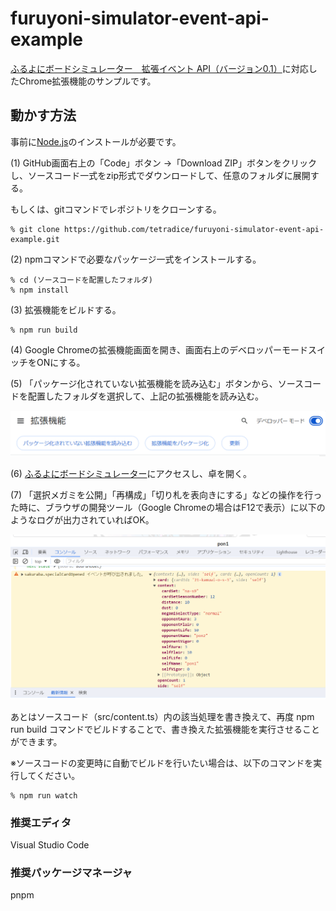 # furuyoni-simulator-event-api-example

[ふるよにボードシミュレーター　拡張イベント API（バージョン0.1）](https://furuyoni-tools-doc.notion.site/API-71e52d2fd2be4767a2c2233afeb87fa4?pvs=4)に対応したChrome拡張機能のサンプルです。



## 動かす方法

事前に[Node.js](https://nodejs.org/)のインストールが必要です。

(1) GitHub画面右上の「Code」ボタン →「Download ZIP」ボタンをクリックし、ソースコード一式をzip形式でダウンロードして、任意のフォルダに展開する。

もしくは、gitコマンドでレポジトリをクローンする。

```
% git clone https://github.com/tetradice/furuyoni-simulator-event-api-example.git
```

(2) npmコマンドで必要なパッケージ一式をインストールする。

```
% cd (ソースコードを配置したフォルダ)
% npm install
```

(3) 拡張機能をビルドする。

```
% npm run build
```


(4) Google Chromeの拡張機能画面を開き、画面右上のデベロッパーモードスイッチをONにする。

(5) 「パッケージ化されていない拡張機能を読み込む」ボタンから、ソースコードを配置したフォルダを選択して、上記の拡張機能を読み込む。

![](doc/img/chrome_install.png)


(6) [ふるよにボードシミュレーター](https://furuyoni-simulator.herokuapp.com/)にアクセスし、卓を開く。

(7) 「選択メガミを公開」「再構成」「切り札を表向きにする」などの操作を行った時に、ブラウザの開発ツール（Google Chromeの場合はF12で表示）に以下のようなログが出力されていればOK。

![](doc/img/log_print.png)

あとはソースコード（src/content.ts）内の該当処理を書き換えて、再度 npm run build コマンドでビルドすることで、書き換えた拡張機能を実行させることができます。

※ソースコードの変更時に自動でビルドを行いたい場合は、以下のコマンドを実行してください。

```
% npm run watch
```


### 推奨エディタ

Visual Studio Code


### 推奨パッケージマネージャ

pnpm